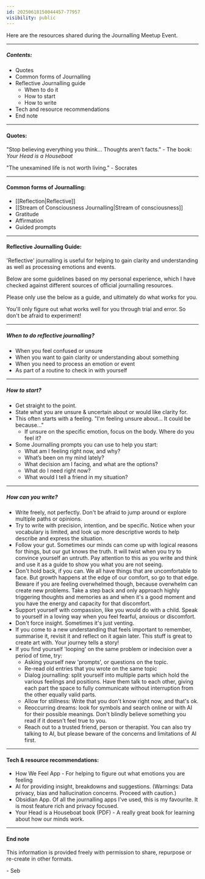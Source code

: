 ```yaml
---
id: 20250618150044457-77957
visibility: public
---
```

Here are the resources shared during the Journalling Meetup Event.

---
##### Contents:
- Quotes
- Common forms of Journalling
- Reflective Journalling guide
    - When to do it
    - How to start
    - How to write
- Tech and resource recommendations
- End note

____________________________________
#### Quotes:

 "Stop believing everything you think... Thoughts aren't facts."
   \- The book: *Your Head is a Houseboat*

"The unexamined life is not worth living."
 \- Socrates

____________________________________
#### Common forms of Journalling:

- [[Reflection|Reflective]]
- [[Stream of Consciousness Journalling|Stream of consciousness]]
- Gratitude
- Affirmation
- Guided prompts

___
#### Reflective Journalling Guide:

'Reflective' journalling is useful for helping to gain clarity and understanding as well as processing emotions and events.

Below are some guidelines based on my personal experience, which I have checked against different sources of official journalling resources.

Please only use the below as a guide, and ultimately do what works for you. 

You'll only figure out what works well for you through trial and error. So don't be afraid to experiment!

___
##### When to do reflective journalling?

- When you feel confused or unsure
- When you want to gain clarity or understanding about something
- When you need to process an emotion or event
- As part of a routine to check in with yourself

___
##### How to start?

- Get straight to the point.
- State what you are unsure & uncertain about or would like clarity for.
- This often starts with a feeling. "I'm feeling unsure about... It could be because..."
    - If unsure on the specific emotion, focus on the body. Where do you feel it?
- Some Journalling prompts you can use to help you start:
    - What am I feeling right now, and why?
    - What’s been on my mind lately?
    - What decision am I facing, and what are the options?
    - What do I need right now?
    - What would I tell a friend in my situation?

___
##### How can you write?

- Write freely, not perfectly. Don't be afraid to jump around or explore multiple paths or opinions.
- Try to write with precision, intention, and be specific. Notice when your vocabulary is limited, and look up more descriptive words to help describe and express the situation.
- Follow your gut. Sometimes our minds can come up with logical reasons for things, but our gut knows the truth. It will twist when you try to convince yourself an untruth. Pay attention to this as you write and think and use it as a guide to show you what you are not seeing.
- Don't hold back, if you can. We all have things that are uncomfortable to face. But growth happens at the edge of our comfort, so go to that edge. Beware if you are feeling overwhelmed though, because overwhelm can create new problems. Take a step back and only approach highly triggering thoughts and memories as and when it's a good moment and you have the energy and capacity for that discomfort.
- Support yourself with compassion, like you would do with a child. Speak to yourself in a loving way when you feel fearful, anxious or discomfort.
- Don't force insight. Sometimes it's just venting. 
- If you come to a new understanding that feels important to remember, summarise it, revisit it and reflect on it again later. This stuff is great to create art with. Your journey tells a story!
- If you find yourself 'looping' on the same problem or indecision over a period of time, try:
    - Asking yourself new 'prompts', or questions on the topic.
    - Re-read old entries that you wrote on the same topic
    - Dialog journalling: split yourself into multiple parts which hold the various feelings and positions. Have them talk to each other, giving each part the space to fully communicate without interruption from the other equally valid parts.
    - Allow for stillness: Write that you don't know right now, and that's ok.
    - Reoccurring dreams: look for symbols and search online or with AI for their possible meanings. Don't blindly believe something you read if it doesn't feel true to you.
    - Reach out to a trusted friend, person or therapist. You can also try talking to AI, but please beware of the concerns and limitations of AI first.

____________________________________
#### Tech & resource recommendations:

- How We Feel App - For helping to figure out what emotions you are feeling
- AI for providing insight, breakdowns and suggestions. (Warnings: Data privacy, bias and hallucination concerns. Proceed with caution.)
- Obsidian App. Of all the journalling apps I've used, this is my favourite. It is most feature rich and privacy focused.
- Your Head is a Houseboat book (PDF) - A really great book for learning about how our minds work.

___
#### End note

This information is provided freely with permission to share, repurpose or re-create in other formats.

\- Seb